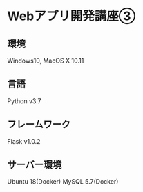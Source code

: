 # Webアプリ開発講座③

## 環境
Windows10, MacOS X 10.11

## 言語
Python v3.7

## フレームワーク
Flask v1.0.2

## サーバー環境
Ubuntu 18(Docker)
MySQL 5.7(Docker)
